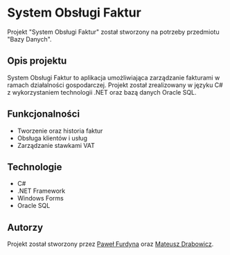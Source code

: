 # System Obsługi Faktur

Projekt "System Obsługi Faktur" został stworzony na potrzeby przedmiotu "Bazy Danych".

## Opis projektu

System Obsługi Faktur to aplikacja umożliwiająca zarządzanie fakturami w ramach działalności gospodarczej. Projekt został zrealizowany w języku C# z wykorzystaniem technologii .NET oraz bazą danych Oracle SQL.

## Funkcjonalności

- Tworzenie oraz historia faktur
- Obsługa klientów i usług
- Zarządzanie stawkami VAT

## Technologie

- C#
- .NET Framework
- Windows Forms
- Oracle SQL

## Autorzy

Projekt został stworzony przez [Paweł Furdyna](https://github.com/pawelfurdyna) oraz [Mateusz Drabowicz](https://github.com/Drabiii).
